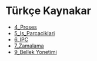 # Türkçe Kaynakar

<!--Index-->

- [4_Proses](./4_Proses.pdf)
- [5_Is_Parcaciklari](./5_Is_Parcaciklari.pdf)
- [6_IPC](./6_IPC.pdf)
- [7_Zamalama](./7_Zamalama.pdf)
- [9_Bellek Yonetimi](./9_Bellek%20Yonetimi.pdf)

<!--Index-->
